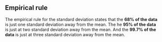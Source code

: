 ## Empirical rule

The empirical rule for the standard deviation states that the **68% of the data** is just one standard deviation away from the mean. The he **95% of the data** is just at two standard deviation away from the mean. And the **99.7% of the data** is just at three standard deviation away from the mean.

## 